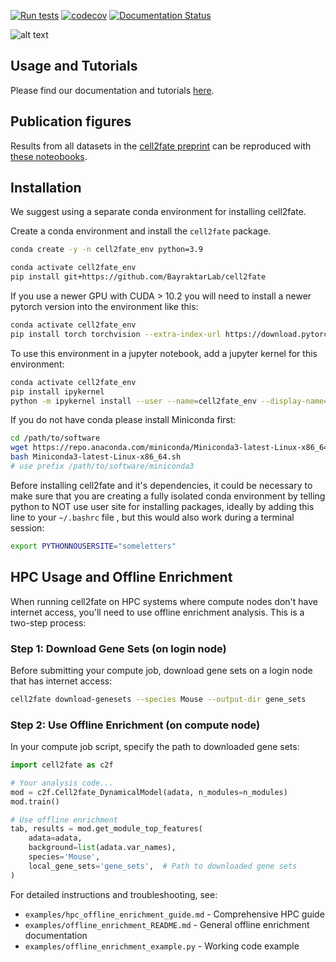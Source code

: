 [![Run tests](https://github.com/BayraktarLab/cell2fate/actions/workflows/run_tests.yml/badge.svg)](https://github.com/BayraktarLab/cell2fate/actions/workflows/run_tests.yml)  [![codecov](https://codecov.io/gh/BayraktarLab/cell2fate/graph/badge.svg?token=CCJTK20MA7)](https://codecov.io/gh/BayraktarLab/cell2fate)
[![Documentation Status](https://readthedocs.org/projects/cell2fate/badge/?version=latest)](https://cell2fate.readthedocs.io/en/latest/?badge=latest)

![alt text](https://github.com/BayraktarLab/cell2fate/blob/main/cell2fate_diagram.png?raw=true)

## Usage and Tutorials

Please find our documentation and tutorials [here](https://cell2fate.readthedocs.io/en/latest/).

## Publication figures

Results from all datasets in the [cell2fate preprint](https://www.biorxiv.org/content/10.1101/2023.08.03.551650v1.full.pdf) can be reproduced with [these noteobooks](https://github.com/AlexanderAivazidis/cell2fate_notebooks).

## Installation

We suggest using a separate conda environment for installing cell2fate.

Create a conda environment and install the `cell2fate` package.

```bash
conda create -y -n cell2fate_env python=3.9

conda activate cell2fate_env
pip install git+https://github.com/BayraktarLab/cell2fate
```
If you use a newer GPU with CUDA > 10.2 you will need to install a newer pytorch version into the environment like this:

```bash
conda activate cell2fate_env
pip install torch torchvision --extra-index-url https://download.pytorch.org/whl/cu116
```

To use this environment in a jupyter notebook, add a jupyter kernel for this environment:

```bash
conda activate cell2fate_env
pip install ipykernel
python -m ipykernel install --user --name=cell2fate_env --display-name='Environment (cell2fate_env)'
```

If you do not have conda please install Miniconda first:

```bash
cd /path/to/software
wget https://repo.anaconda.com/miniconda/Miniconda3-latest-Linux-x86_64.sh
bash Miniconda3-latest-Linux-x86_64.sh
# use prefix /path/to/software/miniconda3
```

Before installing cell2fate and it's dependencies, it could be necessary to make sure that you are creating a fully isolated conda environment by telling python to NOT use user site for installing packages, ideally by adding this line to your `~/.bashrc` file , but this would also work during a terminal session:

```bash
export PYTHONNOUSERSITE="someletters"
```

## HPC Usage and Offline Enrichment

When running cell2fate on HPC systems where compute nodes don't have internet access, you'll need to use offline enrichment analysis. This is a two-step process:

### Step 1: Download Gene Sets (on login node)

Before submitting your compute job, download gene sets on a login node that has internet access:

```bash
cell2fate download-genesets --species Mouse --output-dir gene_sets
```

### Step 2: Use Offline Enrichment (on compute node)

In your compute job script, specify the path to downloaded gene sets:

```python
import cell2fate as c2f

# Your analysis code...
mod = c2f.Cell2fate_DynamicalModel(adata, n_modules=n_modules)
mod.train()

# Use offline enrichment
tab, results = mod.get_module_top_features(
    adata=adata,
    background=list(adata.var_names),
    species='Mouse',
    local_gene_sets='gene_sets',  # Path to downloaded gene sets
)
```

For detailed instructions and troubleshooting, see:
- `examples/hpc_offline_enrichment_guide.md` - Comprehensive HPC guide
- `examples/offline_enrichment_README.md` - General offline enrichment documentation
- `examples/offline_enrichment_example.py` - Working code example
